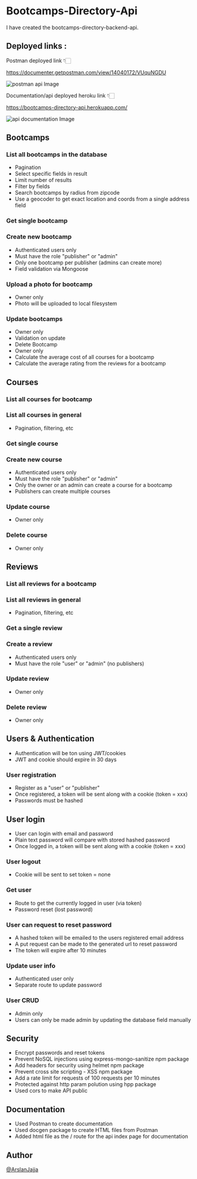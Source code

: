 # Bootcamps-Directory-Api

I have created the bootcamps-directory-backend-api.

## Deployed links :

Postman deployed link 👇🏻

https://documenter.getpostman.com/view/14040172/VUquNGDU

![postman api Image](/public/images/postman.png)


Documentation/api deployed heroku link 👇🏻

https://bootcamps-directory-api.herokuapp.com/

![api documentation Image](/public/images/api.png)

## Bootcamps

### List all bootcamps in the database

-   Pagination
-   Select specific fields in result
-   Limit number of results
-   Filter by fields
-   Search bootcamps by radius from zipcode
-   Use a geocoder to get exact location and coords from a single address field

### Get single bootcamp

### Create new bootcamp

-   Authenticated users only
-   Must have the role "publisher" or "admin"
-   Only one bootcamp per publisher (admins can create more)
-   Field validation via Mongoose

### Upload a photo for bootcamp

-   Owner only
-   Photo will be uploaded to local filesystem

### Update bootcamps

-   Owner only
-   Validation on update
-   Delete Bootcamp
-   Owner only
-   Calculate the average cost of all courses for a bootcamp
-   Calculate the average rating from the reviews for a bootcamp

## Courses

### List all courses for bootcamp

### List all courses in general

-   Pagination, filtering, etc

### Get single course

### Create new course

-   Authenticated users only
-   Must have the role "publisher" or "admin"
-   Only the owner or an admin can create a course for a bootcamp
-   Publishers can create multiple courses

### Update course

-   Owner only

### Delete course

-   Owner only

## Reviews

### List all reviews for a bootcamp

### List all reviews in general

-   Pagination, filtering, etc

### Get a single review

### Create a review

-   Authenticated users only
-   Must have the role "user" or "admin" (no publishers)

### Update review

-   Owner only

### Delete review

-   Owner only

## Users & Authentication

-   Authentication will be ton using JWT/cookies
-   JWT and cookie should expire in 30 days

### User registration

-   Register as a "user" or "publisher"
-   Once registered, a token will be sent along with a cookie (token = xxx)
-   Passwords must be hashed

## User login

-   User can login with email and password
-   Plain text password will compare with stored hashed password
-   Once logged in, a token will be sent along with a cookie (token = xxx)

### User logout

-   Cookie will be sent to set token = none

### Get user

-   Route to get the currently logged in user (via token)
-   Password reset (lost password)

### User can request to reset password

-   A hashed token will be emailed to the users registered email address
-   A put request can be made to the generated url to reset password
-   The token will expire after 10 minutes

### Update user info

-   Authenticated user only
-   Separate route to update password

### User CRUD

-   Admin only
-   Users can only be made admin by updating the database field manually

## Security

-   Encrypt passwords and reset tokens
-   Prevent NoSQL injections using express-mongo-sanitize npm package
-   Add headers for security using helmet npm package
-   Prevent cross site scripting - XSS npm package
-   Add a rate limit for requests of 100 requests per 10 minutes
-   Protected against http param polution using hpp package
-   Used cors to make API public

## Documentation

-   Used Postman to create documentation
-   Used docgen package to create HTML files from Postman
-   Added html file as the / route for the api index page for documentation

## Author

[@ArslanJajja](https://www.github.com/arslanjajja1)
